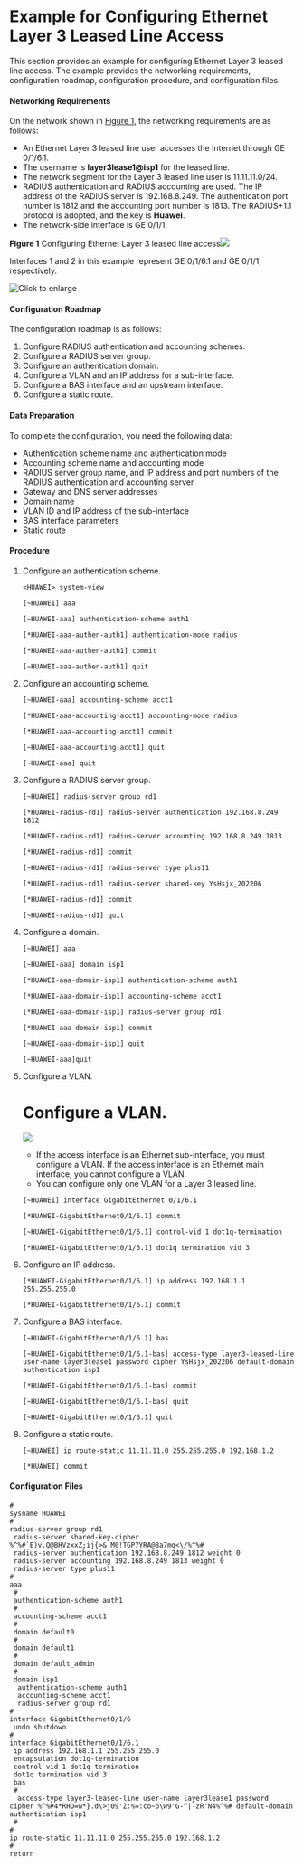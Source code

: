 Example for Configuring Ethernet Layer 3 Leased Line Access
===========================================================

This section provides an example for configuring Ethernet Layer 3 leased line access. The example provides the networking requirements, configuration roadmap, configuration procedure, and configuration files.

#### Networking Requirements

On the network shown in [Figure 1](#EN-US_TASK_0172374051__fig_dc_ne_cfg_01359601), the networking requirements are as follows:

* An Ethernet Layer 3 leased line user accesses the Internet through GE 0/1/6.1.
* The username is **layer3lease1@isp1** for the leased line.
* The network segment for the Layer 3 leased line user is 11.11.11.0/24.
* RADIUS authentication and RADIUS accounting are used. The IP address of the RADIUS server is 192.168.8.249. The authentication port number is 1812 and the accounting port number is 1813. The RADIUS+1.1 protocol is adopted, and the key is **Huawei**.
* The network-side interface is GE 0/1/1.

**Figure 1** Configuring Ethernet Layer 3 leased line access![](../../../../public_sys-resources/note_3.0-en-us.png) 

Interfaces 1 and 2 in this example represent GE 0/1/6.1 and GE 0/1/1, respectively.


  
![](images/fig_dc_ne_cfg_01359601.png "Click to enlarge")

#### Configuration Roadmap

The configuration roadmap is as follows:

1. Configure RADIUS authentication and accounting schemes.
2. Configure a RADIUS server group.
3. Configure an authentication domain.
4. Configure a VLAN and an IP address for a sub-interface.
5. Configure a BAS interface and an upstream interface.
6. Configure a static route.

#### Data Preparation

To complete the configuration, you need the following data:

* Authentication scheme name and authentication mode
* Accounting scheme name and accounting mode
* RADIUS server group name, and IP address and port numbers of the RADIUS authentication and accounting server
* Gateway and DNS server addresses
* Domain name
* VLAN ID and IP address of the sub-interface
* BAS interface parameters
* Static route

#### Procedure

1. Configure an authentication scheme.
   
   
   ```
   <HUAWEI> system-view
   ```
   ```
   [~HUAWEI] aaa
   ```
   ```
   [~HUAWEI-aaa] authentication-scheme auth1
   ```
   ```
   [*HUAWEI-aaa-authen-auth1] authentication-mode radius
   ```
   ```
   [*HUAWEI-aaa-authen-auth1] commit
   ```
   ```
   [~HUAWEI-aaa-authen-auth1] quit
   ```
2. Configure an accounting scheme.
   
   
   ```
   [~HUAWEI-aaa] accounting-scheme acct1
   ```
   ```
   [*HUAWEI-aaa-accounting-acct1] accounting-mode radius
   ```
   ```
   [*HUAWEI-aaa-accounting-acct1] commit
   ```
   ```
   [~HUAWEI-aaa-accounting-acct1] quit
   ```
   ```
   [~HUAWEI-aaa] quit
   ```
3. Configure a RADIUS server group.
   
   
   ```
   [~HUAWEI] radius-server group rd1
   ```
   ```
   [*HUAWEI-radius-rd1] radius-server authentication 192.168.8.249 1812
   ```
   ```
   [*HUAWEI-radius-rd1] radius-server accounting 192.168.8.249 1813
   ```
   ```
   [*HUAWEI-radius-rd1] commit
   ```
   ```
   [~HUAWEI-radius-rd1] radius-server type plus11
   ```
   ```
   [*HUAWEI-radius-rd1] radius-server shared-key YsHsjx_202206
   ```
   ```
   [*HUAWEI-radius-rd1] commit
   ```
   ```
   [~HUAWEI-radius-rd1] quit
   ```
4. Configure a domain.
   
   
   ```
   [~HUAWEI] aaa
   ```
   ```
   [~HUAWEI-aaa] domain isp1
   ```
   ```
   [*HUAWEI-aaa-domain-isp1] authentication-scheme auth1
   ```
   ```
   [*HUAWEI-aaa-domain-isp1] accounting-scheme acct1
   ```
   ```
   [*HUAWEI-aaa-domain-isp1] radius-server group rd1
   ```
   ```
   [*HUAWEI-aaa-domain-isp1] commit
   ```
   ```
   [~HUAWEI-aaa-domain-isp1] quit
   ```
   ```
   [~HUAWEI-aaa]quit
   ```
5. Configure a VLAN.
   
   
   
   # Configure a VLAN.
   
   ![](../../../../public_sys-resources/notice_3.0-en-us.png) 
   * If the access interface is an Ethernet sub-interface, you must configure a VLAN. If the access interface is an Ethernet main interface, you cannot configure a VLAN.
   * You can configure only one VLAN for a Layer 3 leased line.
   ```
   [~HUAWEI] interface GigabitEthernet 0/1/6.1
   ```
   ```
   [*HUAWEI-GigabitEthernet0/1/6.1] commit
   ```
   ```
   [~HUAWEI-GigabitEthernet0/1/6.1] control-vid 1 dot1q-termination
   ```
   ```
   [*HUAWEI-GigabitEthernet0/1/6.1] dot1q termination vid 3
   ```
6. Configure an IP address.
   
   
   ```
   [*HUAWEI-GigabitEthernet0/1/6.1] ip address 192.168.1.1 255.255.255.0
   ```
   ```
   [*HUAWEI-GigabitEthernet0/1/6.1] commit
   ```
7. Configure a BAS interface.
   
   
   ```
   [~HUAWEI-GigabitEthernet0/1/6.1] bas
   ```
   ```
   [~HUAWEI-GigabitEthernet0/1/6.1-bas] access-type layer3-leased-line user-name layer3lease1 password cipher YsHsjx_202206 default-domain authentication isp1
   ```
   ```
   [*HUAWEI-GigabitEthernet0/1/6.1-bas] commit
   ```
   ```
   [~HUAWEI-GigabitEthernet0/1/6.1-bas] quit
   ```
   ```
   [~HUAWEI-GigabitEthernet0/1/6.1] quit
   ```
8. Configure a static route.
   
   
   ```
   [~HUAWEI] ip route-static 11.11.11.0 255.255.255.0 192.168.1.2
   ```
   ```
   [*HUAWEI] commit
   ```

#### Configuration Files

```
#
sysname HUAWEI
#
radius-server group rd1
 radius-server shared-key-cipher %^%#`E)v.Q@BHVzxxZ;ij{>&_M0!TGP7YRA@8a7mq<\/%^%#
 radius-server authentication 192.168.8.249 1812 weight 0
 radius-server accounting 192.168.8.249 1813 weight 0
 radius-server type plus11
#
aaa
 #
 authentication-scheme auth1
 #
 accounting-scheme acct1
 #
 domain default0
 #
 domain default1
 #
 domain default_admin
 #
 domain isp1
  authentication-scheme auth1
  accounting-scheme acct1
  radius-server group rd1
#
interface GigabitEthernet0/1/6
 undo shutdown
#
interface GigabitEthernet0/1/6.1
 ip address 192.168.1.1 255.255.255.0
 encapsulation dot1q-termination
 control-vid 1 dot1q-termination
 dot1q termination vid 3
 bas
 #
  access-type layer3-leased-line user-name layer3lease1 password cipher %^%#4*RHO=w*}.d\>j09'Z:%=:co~p\w9'G-^|-zR'N4%^%# default-domain authentication isp1
 #
#
ip route-static 11.11.11.0 255.255.255.0 192.168.1.2
#
return
```
